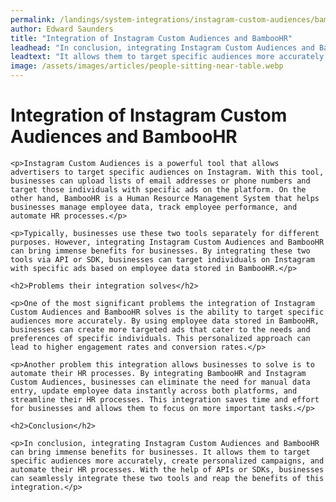 ```yaml
---
permalink: /landings/system-integrations/instagram-custom-audiences/bamboohr
author: Edward Saunders
title: "Integration of Instagram Custom Audiences and BambooHR"
leadhead: "In conclusion, integrating Instagram Custom Audiences and BambooHR can bring immense benefits for businesses"
leadtext: "It allows them to target specific audiences more accurately, create personalized campaigns, and automate their HR processes. With the help of APIs or SDKs, businesses can seamlessly integrate these two tools and reap the benefits of this integration."
image: /assets/images/articles/people-sitting-near-table.webp
---
```

<div class="arttext">	<h1>Integration of Instagram Custom Audiences and BambooHR</h1>

	<p>Instagram Custom Audiences is a powerful tool that allows advertisers to target specific audiences on Instagram. With this tool, businesses can upload lists of email addresses or phone numbers and target those individuals with specific ads on the platform. On the other hand, BambooHR is a Human Resource Management System that helps businesses manage employee data, track employee performance, and automate HR processes.</p>

	<p>Typically, businesses use these two tools separately for different purposes. However, integrating Instagram Custom Audiences and BambooHR can bring immense benefits for businesses. By integrating these two tools via API or SDK, businesses can target individuals on Instagram with specific ads based on employee data stored in BambooHR.</p>

	<h2>Problems their integration solves</h2>

	<p>One of the most significant problems the integration of Instagram Custom Audiences and BambooHR solves is the ability to target specific audiences more accurately. By using employee data stored in BambooHR, businesses can create more targeted ads that cater to the needs and preferences of specific individuals. This personalized approach can lead to higher engagement rates and conversion rates.</p>

	<p>Another problem this integration allows businesses to solve is to automate their HR processes. By integrating BambooHR and Instagram Custom Audiences, businesses can eliminate the need for manual data entry, update employee data instantly across both platforms, and streamline their HR processes. This integration saves time and effort for businesses and allows them to focus on more important tasks.</p>

	<h2>Conclusion</h2>

	<p>In conclusion, integrating Instagram Custom Audiences and BambooHR can bring immense benefits for businesses. It allows them to target specific audiences more accurately, create personalized campaigns, and automate their HR processes. With the help of APIs or SDKs, businesses can seamlessly integrate these two tools and reap the benefits of this integration.</p>

</div>